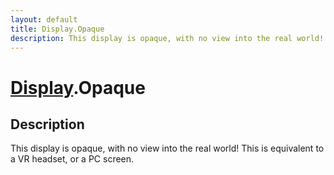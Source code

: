```yaml
---
layout: default
title: Display.Opaque
description: This display is opaque, with no view into the real world! This is equivalent to a VR headset, or a PC screen.
---
```

# [Display]({{site.url}}/Pages/Reference/Display.html).Opaque

## Description
This display is opaque, with no view into the real world!
This is equivalent to a VR headset, or a PC screen.

